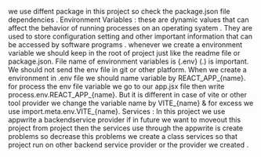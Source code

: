  we use diffent package in this project so check the package.json file dependencies . 
 Environment Variables : these are dynamic values that can affect the behavior of running processes on an operating syatem . They are used to store configuration setting and other important information that can be accessed by software programs . 
 whenever we create a environment variable we should keep in the root of project just like the readme file or package.json. 
 File name of environment variables is {.env} (.) is important. 
 We should not send the env file in git or other platform.
 When we create a environment in .env file we should name variable by REACT_APP_{name}.
 for process the env file variable we go to our app.jsx file then write process.env.REACT_APP_{name}. 
 But it is different in case of vite or other tool provider we change the variable name by VITE_{name} & for excess we use import.meta.env.VITE_{name}.
 Services : In this project we use appwrite a backendservice provider if in future we want to moveout this project from project then the services use through the appwrite is create problems so decrease this problems we create a class services so that project run on other backend service provider or the provider we created . 
 